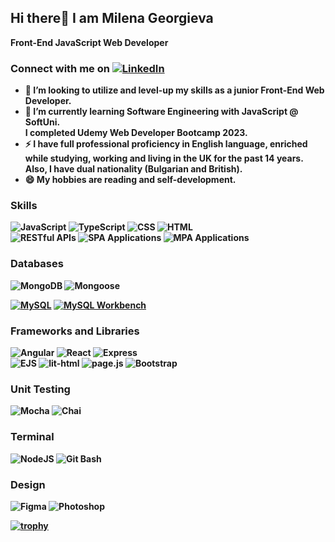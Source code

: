 ## Hi there👋 I am Milena Georgieva 
<b> Front-End JavaScript Web Developer <br>

### Connect with me on  [![LinkedIn](https://img.shields.io/badge/linkedin-%230077B5.svg?style=for-the-badge&logo=linkedin&logoColor=white)](https://www.linkedin.com/in/milena-georgieva95/)

- 👯 I’m looking to utilize and level-up my skills as a junior Front-End Web Developer.
- 🌱 I’m currently learning Software Engineering with JavaScript @ SoftUni.<br>I completed Udemy Web Developer Bootcamp 2023.
- ⚡ I have full professional proficiency in English language, enriched while studying, working and living in the UK for the past 14 years. Also, I have dual nationality (Bulgarian and British).
- 😄 My hobbies are reading and self-development.

### Skills
![JavaScript](https://img.shields.io/badge/javascript-323330?style=for-the-badge&logo=javascript&logoColor=%23F7DF1E)
![TypeScript](https://img.shields.io/badge/typescript-323330?style=for-the-badge&logo=typescript&logoColor=blue)
![CSS](https://img.shields.io/badge/CSS-323330?&style=for-the-badge&logo=css3&logoColor=blue)
![HTML](	https://img.shields.io/badge/HTML-323330?style=for-the-badge&logo=html5&logoColor=red) <br>
![RESTful APIs](https://img.shields.io/badge/RESTful_APIs-323330?style=for-the-badge)
![SPA Applications](https://img.shields.io/badge/SPA_Applications-323330?style=for-the-badge)
![MPA Applications](https://img.shields.io/badge/MPA_Applications-323330?style=for-the-badge)

### Databases
![MongoDB](https://img.shields.io/badge/MongoDB-323330?style=for-the-badge&logo=mongodb&logoColor=green)
![Mongoose](https://img.shields.io/badge/Mongoose-323330?style=for-the-badge&logo=mongoose&logoColor=red)

[![MySQL](https://img.shields.io/badge/MySQL-323330?style=for-the-badge&logo=mysql&logoColor=white)](https://img.shields.io/badge/MySQL-005C84?style=for-the-badge&logo=mysql&logoColor=white)
[![MySQL Workbench](https://img.shields.io/badge/MySQL_Workbench-323330?style=for-the-badge&logo=mysql&logoColor=white)](https://img.shields.io/badge/MySQL-005C84?style=for-the-badge&logo=mysql&logoColor=white)
### Frameworks and Libraries
![Angular](https://img.shields.io/badge/Angular-323330?style=for-the-badge&logo=angular&logoColor=orange)
![React](https://img.shields.io/badge/react-323330?style=for-the-badge&logo=react&logoColor=%2361DAFB)
![Express](https://img.shields.io/badge/express-323330?style=for-the-badge&logo=express&logoColor=white) <br>
![EJS](https://img.shields.io/badge/EJS-323330?style=for-the-badge)
![lit-html](https://img.shields.io/badge/lit--html-323330?style=for-the-badge&logo=lit&logoColor=blue)
![page.js](https://img.shields.io/badge/page.js-323330?style=for-the-badge)
![Bootstrap](https://img.shields.io/badge/bootstrap-323330?style=for-the-badge&logo=bootstrap&logoColor=purple)

### Unit Testing
![Mocha](https://img.shields.io/badge/mocha.js-323330?style=for-the-badge&logo=mocha&logoColor=Brown)
![Chai](https://img.shields.io/badge/chai.js-323330?style=for-the-badge&logo=chai&logoColor=red)

### Terminal
![NodeJS](https://img.shields.io/badge/node.js-323330?style=for-the-badge&logo=node.js&logoColor=green)
![Git Bash](https://img.shields.io/badge/Git_Bash-323330?style=for-the-badge&logo=git&logoColor=orange)

### Design
![Figma](https://img.shields.io/badge/Figma-323330?style=for-the-badge&logo=figma&logoColor=orange)
![Photoshop](https://img.shields.io/badge/Adobe%20Photoshop-323330?style=for-the-badge&logo=Adobe%20Photoshop&logoColor=blue)

[![trophy](https://github-profile-trophy.vercel.app/?username=milenageorgieva95&row=1)](https://github.com/ryo-ma/github-profile-trophy) <br>



<!--
Behance[![](https://img.shields.io/badge/-Behance-blue?style=for-the-badge&logo=behance&logoColor=white)](https://www.behance.net/milenageorgieva4/)
Github[![](https://img.shields.io/badge/GitHub-#222222?style=for-the-badge&logo=github&logoColor=white)](milena...)
**MilenaGeorgieva95/MilenaGeorgieva95** is a ✨ _special_ ✨ repository because its `README.md` (this file) appears on your GitHub profile.
[![](https://img.shields.io/badge/GitHub_Pages-100000?style=for-the-badge&logo=github&logoColor=white)](https://www.github.com/MilenaGeorgieva95)
Here are some ideas to get you started:

- 🔭 I’m currently working on ...
- 🌱 I’m currently learning Software engineering @ SoftUni.
- 👯 I’m looking to collaborate on ...
- 🤔 I’m looking for help with ...
- 💬 Ask me about ...
- 📫 How to reach me: ...
- 😄 Pronouns: ...
- ⚡ Fun fact: ...

![Angular](https://img.shields.io/badge/angular-%23DD0031.svg?style=for-the-badge&logo=angular&logoColor=white)
![Angular.js](https://img.shields.io/badge/angular.js-%23E23237.svg?style=for-the-badge&logo=angularjs&logoColor=white)
![WordPress](https://img.shields.io/badge/WordPress-%23117AC9.svg?style=for-the-badge&logo=WordPress&logoColor=white)
![TypeScript](https://img.shields.io/badge/typescript-%23007ACC.svg?style=for-the-badge&logo=typescript&logoColor=white)
-->

